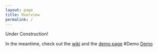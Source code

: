 ```yaml
---
layout: page
title: Overview
permalink: /
---
```


Under Construction!

In the meantime, check out the [wiki](https://github.com/draperlaboratory/user-ale/wiki) and the [demo page](test_app/index.html)
#Demo
<a href="test_app/index.html">Demo</a>